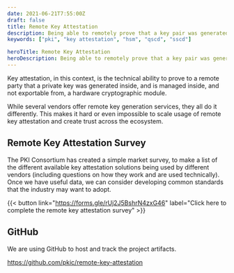 ```yaml
---
date: 2021-06-21T7:55:00Z
draft: false
title: Remote Key Attestation
description: Being able to remotely prove that a key pair was generated and is managed inside a hardware security module by a user will be critical to expanding the use and security of PKI in a cloud-based world.
keywords: ["pki", "key attestation", "hsm", "qscd", "sscd"]

heroTitle: Remote Key Attestation
heroDescription: Being able to remotely prove that a key pair was generated and is managed inside a hardware security module by a user will be critical to expanding the use and security of PKI in a cloud-based world.
---
```


Key attestation, in this context, is the technical ability to prove to a remote party that a private key was generated inside, and is managed inside, and not exportable from, a hardware cryptographic module.

While several vendors offer remote key generation services, they all do it differently. This makes it hard or even impossible to scale usage of remote key attestation and create trust across the ecosystem.

## Remote Key Attestation Survey

The PKI Consortium has created a simple market survey, to make a list of the different available key attestation solutions being used by different vendors (including questions on how they work and are used technically). Once we have useful data, we can consider developing common standards that the industry may want to adopt.

{{< button link="https://forms.gle/rUj2J5BshrN4zxG46" label="Click here to complete the remote key attestation survey" >}}

## GitHub

We are using GitHub to host and track the project artifacts.

https://github.com/pkic/remote-key-attestation


